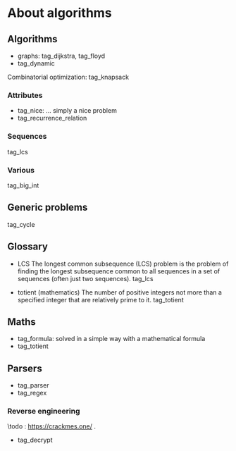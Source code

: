 # About algorithms

## Algorithms

 * graphs: tag_dijkstra, tag_floyd
 * tag_dynamic

Combinatorial optimization: tag_knapsack

### Attributes

 * tag_nice: ... simply a nice problem
 * tag_recurrence_relation

### Sequences
tag_lcs

### Various
tag_big_int

## Generic problems
tag_cycle

## Glossary

   *  LCS
        The longest common subsequence (LCS) problem is the problem of finding
        the longest subsequence common to all sequences in a set of sequences
        (often just two sequences).
      tag_lcs

   *  totient
        (mathematics) The number of positive integers not more than a specified
        integer that are relatively prime to it.
      tag_totient

## Maths
* tag_formula: solved in a simple way with a mathematical formula
* tag_totient

## Parsers
* tag_parser
* tag_regex

### Reverse engineering

\todo : https://crackmes.one/ .
* tag_decrypt
